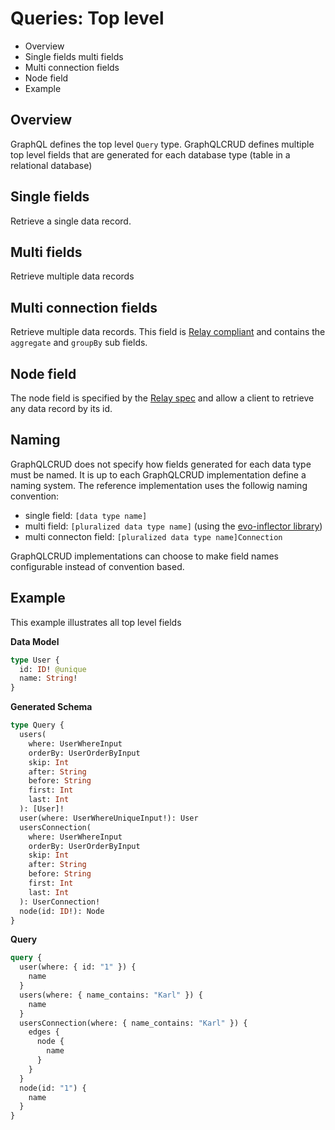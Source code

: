 # Queries: Top level

* Overview
* Single fields multi fields
* Multi connection fields
* Node field
* Example

## Overview

GraphQL defines the top level `Query` type. GraphQLCRUD defines multiple top level fields that are generated for each database type (table in a relational database)

## Single fields

Retrieve a single data record.

## Multi fields

Retrieve multiple data records

## Multi connection fields

Retrieve multiple data records. This field is [Relay compliant](https://facebook.github.io/relay/docs/en/graphql-server-specification.html) and contains the `aggregate` and `groupBy` sub fields.

## Node field

The node field is specified by the [Relay spec](https://facebook.github.io/relay/docs/en/graphql-server-specification.html) and allow a client to retrieve any data record by its id.

## Naming

GraphQLCRUD does not specify how fields generated for each data type must be named. It is up to each GraphQLCRUD implementation define a naming system. The reference implementation uses the followig naming convention:

- single field: `[data type name]`
- multi field: `[pluralized data type name]` (using the [evo-inflector library](https://github.com/atteo/evo-inflector))
- multi connecton field: `[pluralized data type name]Connection`

GraphQLCRUD implementations can choose to make field names configurable instead of convention based.

## Example

This example illustrates all top level fields

**Data Model**

```graphql
type User {
  id: ID! @unique
  name: String!
}
```

**Generated Schema**

```graphql
type Query {
  users(
    where: UserWhereInput
    orderBy: UserOrderByInput
    skip: Int
    after: String
    before: String
    first: Int
    last: Int
  ): [User]!
  user(where: UserWhereUniqueInput!): User
  usersConnection(
    where: UserWhereInput
    orderBy: UserOrderByInput
    skip: Int
    after: String
    before: String
    first: Int
    last: Int
  ): UserConnection!
  node(id: ID!): Node
}
```

**Query**

```graphql
query {
  user(where: { id: "1" }) {
    name
  }
  users(where: { name_contains: "Karl" }) {
    name
  }
  usersConnection(where: { name_contains: "Karl" }) {
    edges {
      node {
        name
      }
    }
  }
  node(id: "1") {
    name
  }
}
```
